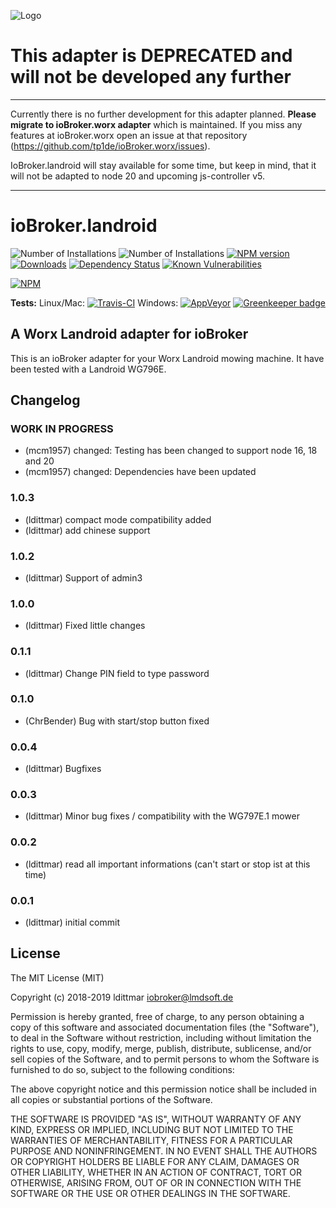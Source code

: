 ![Logo](admin/landroid.png)
# This adapter is DEPRECATED and will not be developed any further

-----

Currently there is no further development for this adapter planned. __Please migrate to ioBroker.worx adapter__ which is maintained.
If you miss any features at ioBroker.worx open an issue at that repository (https://github.com/tp1de/ioBroker.worx/issues).

IoBroker.landroid will stay available for some time, but keep in mind, that it will not be adapted to node 20 and upcoming js-controller v5.

-----

# ioBroker.landroid

![Number of Installations](http://iobroker.live/badges/landroid-installed.svg) ![Number of Installations](http://iobroker.live/badges/landroid-stable.svg) [![NPM version](http://img.shields.io/npm/v/iobroker.landroid.svg)](https://www.npmjs.com/package/iobroker.landroid)
[![Downloads](https://img.shields.io/npm/dm/iobroker.landroid.svg)](https://www.npmjs.com/package/iobroker.landroid)
[![Dependency Status](https://img.shields.io/david/iobroker-community-adapters/iobroker.landroid.svg)](https://david-dm.org/iobroker-community-adapters/iobroker.landroid)
[![Known Vulnerabilities](https://snyk.io/test/github/iobroker-community-adapters/ioBroker.landroid/badge.svg)](https://snyk.io/test/github/iobroker-community-adapters/ioBroker.landroid)

[![NPM](https://nodei.co/npm/iobroker.landroid.png?downloads=true)](https://nodei.co/npm/iobroker.landroid/)

**Tests:** Linux/Mac: [![Travis-CI](http://img.shields.io/travis/iobroker-community-adapters/ioBroker.landroid/master.svg)](https://travis-ci.org/iobroker-community-adapters/ioBroker.landroid)
Windows: [![AppVeyor](https://ci.appveyor.com/api/projects/status/github/iobroker-community-adapters/ioBroker.landroid?branch=master&svg=true)](https://ci.appveyor.com/project/iobroker-community-adapters/ioBroker-landroid/) 
[![Greenkeeper badge](https://badges.greenkeeper.io/iobroker-community-adapters/ioBroker.landroid.svg)](https://greenkeeper.io/)


## A Worx Landroid adapter for ioBroker

This is an ioBroker adapter for your Worx Landroid mowing machine. It have been tested with a Landroid WG796E.

## Changelog

<!--
    Placeholder for the next version (at the beginning of the line):
    ### **WORK IN PROGRESS**
-->
### **WORK IN PROGRESS**
-   (mcm1957) changed: Testing has been changed to support node 16, 18 and 20
-   (mcm1957) changed: Dependencies have been updated

### 1.0.3
* (ldittmar) compact mode compatibility added
* (ldittmar) add chinese support

### 1.0.2
* (ldittmar) Support of admin3

### 1.0.0
* (ldittmar) Fixed little changes

### 0.1.1
* (ldittmar) Change PIN field to type password

### 0.1.0
* (ChrBender) Bug with start/stop button fixed

### 0.0.4
* (ldittmar) Bugfixes

### 0.0.3
* (ldittmar) Minor bug fixes / compatibility with the WG797E.1 mower

### 0.0.2
* (ldittmar) read all important informations (can't start or stop ist at this time)

### 0.0.1
* (ldittmar) initial commit

## License
The MIT License (MIT)

Copyright (c) 2018-2019 ldittmar <iobroker@lmdsoft.de>

Permission is hereby granted, free of charge, to any person obtaining a copy
of this software and associated documentation files (the "Software"), to deal
in the Software without restriction, including without limitation the rights
to use, copy, modify, merge, publish, distribute, sublicense, and/or sell
copies of the Software, and to permit persons to whom the Software is
furnished to do so, subject to the following conditions:

The above copyright notice and this permission notice shall be included in
all copies or substantial portions of the Software.

THE SOFTWARE IS PROVIDED "AS IS", WITHOUT WARRANTY OF ANY KIND, EXPRESS OR
IMPLIED, INCLUDING BUT NOT LIMITED TO THE WARRANTIES OF MERCHANTABILITY,
FITNESS FOR A PARTICULAR PURPOSE AND NONINFRINGEMENT. IN NO EVENT SHALL THE
AUTHORS OR COPYRIGHT HOLDERS BE LIABLE FOR ANY CLAIM, DAMAGES OR OTHER
LIABILITY, WHETHER IN AN ACTION OF CONTRACT, TORT OR OTHERWISE, ARISING FROM,
OUT OF OR IN CONNECTION WITH THE SOFTWARE OR THE USE OR OTHER DEALINGS IN
THE SOFTWARE.
